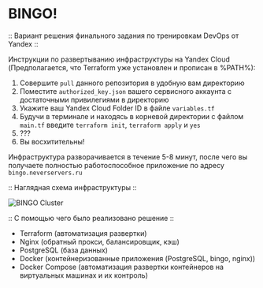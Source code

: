 # BINGO!

:: Вариант решения финального задания по тренировкам DevOps от Yandex ::

Инструкции по развертыванию инфраструктуры на Yandex Cloud (Предполагается, что Terraform уже установлен и прописан в %PATH%):
1. Совершите `pull` данного репозитория в удобную вам директорию
2. Поместите `authorized_key.json` вашего сервисного аккаунта с достаточными привилегиями в директорию
3. Укажите ваш Yandex Cloud Folder ID в файле `variables.tf`
4. Будучи в терминале и находясь в корневой директории с файлом `main.tf` введите `terraform init`, `terraform apply` и `yes`
5. ???
6. Вы восхитительны!

Инфраструктура разворачивается в течение 5-8 минут, после чего вы получаете полностью работоспособное приложение по адресу `bingo.neverservers.ru`

:: Наглядная схема инфраструктуры ::

![BINGO Cluster](https://github.com/detree05/my-little-project/assets/125824800/ff5722f2-94ec-4a68-98f0-0a4d2eccdc95)

:: С помощью чего было реализовано решение ::

- Terraform (автоматизация развертки)
- Nginx (обратный прокси, балансировщик, кэш)
- PostgreSQL (база данных)
- Docker (контейнеризованные приложения (PostgreSQL, bingo, nginx))
- Docker Compose (автоматизация развертки контейнеров на виртуальных машинах и их контроль)
